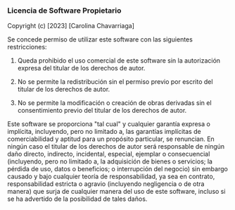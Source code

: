 ### Licencia de Software Propietario

Copyright (c) [2023] [Carolina Chavarriaga]

Se concede permiso de utilizar este software con las siguientes restricciones:

1. Queda prohibido el uso comercial de este software sin la autorización expresa del titular de los derechos de autor.

2. No se permite la redistribución sin el permiso previo por escrito del titular de los derechos de autor.

3. No se permite la modificación o creación de obras derivadas sin el consentimiento previo del titular de los derechos de autor.

Este software se proporciona "tal cual" y cualquier garantía expresa o implícita, incluyendo, pero no limitado a, las garantías implícitas de comerciabilidad y aptitud para un propósito particular, se renuncian. En ningún caso el titular de los derechos de autor será responsable de ningún daño directo, indirecto, incidental, especial, ejemplar o consecuencial (incluyendo, pero no limitado a, la adquisición de bienes o servicios; la pérdida de uso, datos o beneficios; o interrupción del negocio) sin embargo causado y bajo cualquier teoría de responsabilidad, ya sea en contrato, responsabilidad estricta o agravio (incluyendo negligencia o de otra manera) que surja de cualquier manera del uso de este software, incluso si se ha advertido de la posibilidad de tales daños.

